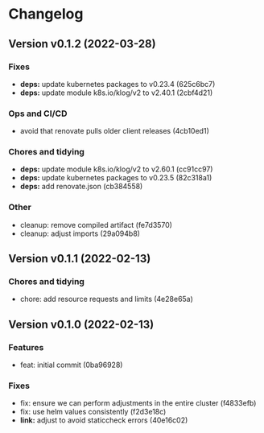 # Changelog

## Version v0.1.2 (2022-03-28)

### Fixes

- **deps:** update kubernetes packages to v0.23.4 (625c6bc7)
- **deps:** update module k8s.io/klog/v2 to v2.40.1 (2cbf4d21)

### Ops and CI/CD

- avoid that renovate pulls older client releases (4cb10ed1)

### Chores and tidying

- **deps:** update module k8s.io/klog/v2 to v2.60.1 (cc91cc97)
- **deps:** update kubernetes packages to v0.23.5 (82c318a1)
- **deps:** add renovate.json (cb384558)

### Other

- cleanup: remove compiled artifact (fe7d3570)
- cleanup: adjust imports (29a094b8)

## Version v0.1.1 (2022-02-13)

### Chores and tidying

- chore: add resource requests and limits (4e28e65a)

## Version v0.1.0 (2022-02-13)

### Features

- feat: initial commit (0ba96928)

### Fixes

- fix: ensure we can perform adjustments in the entire cluster (f4833efb)
- fix: use helm values consistently (f2d3e18c)
- **link:** adjust to avoid staticcheck errors (40e16c02)

